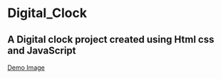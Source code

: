 # Digital_Clock
## A Digital clock project created using Html css and JavaScript
[Demo Image](https://github.com/YASHBOMBLE/Digital_Clock/blob/main/Screenshot/Digiclock.jpg)
